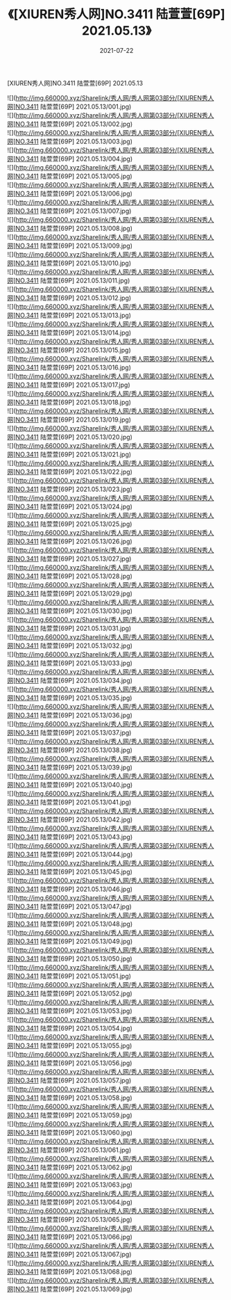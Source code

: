 ﻿---
layout: post
title:  《[XIUREN秀人网]NO.3411 陆萱萱[69P] 2021.05.13》
date:   2021-07-22
img: http://img.660000.xyz/Sharelink/秀人网/秀人网第03部分/[XIUREN秀人网]NO.3411 陆萱萱[69P] 2021.05.13/000.jpg
categories: [美女, 清纯, 唯美]
---

[XIUREN秀人网]NO.3411 陆萱萱[69P] 2021.05.13

  ![](http://img.660000.xyz/Sharelink/秀人网/秀人网第03部分/[XIUREN秀人网]NO.3411 陆萱萱[69P] 2021.05.13/001.jpg) <br> ![](http://img.660000.xyz/Sharelink/秀人网/秀人网第03部分/[XIUREN秀人网]NO.3411 陆萱萱[69P] 2021.05.13/002.jpg) <br> ![](http://img.660000.xyz/Sharelink/秀人网/秀人网第03部分/[XIUREN秀人网]NO.3411 陆萱萱[69P] 2021.05.13/003.jpg) <br> ![](http://img.660000.xyz/Sharelink/秀人网/秀人网第03部分/[XIUREN秀人网]NO.3411 陆萱萱[69P] 2021.05.13/004.jpg) <br> ![](http://img.660000.xyz/Sharelink/秀人网/秀人网第03部分/[XIUREN秀人网]NO.3411 陆萱萱[69P] 2021.05.13/005.jpg) <br> ![](http://img.660000.xyz/Sharelink/秀人网/秀人网第03部分/[XIUREN秀人网]NO.3411 陆萱萱[69P] 2021.05.13/006.jpg) <br> ![](http://img.660000.xyz/Sharelink/秀人网/秀人网第03部分/[XIUREN秀人网]NO.3411 陆萱萱[69P] 2021.05.13/007.jpg) <br> ![](http://img.660000.xyz/Sharelink/秀人网/秀人网第03部分/[XIUREN秀人网]NO.3411 陆萱萱[69P] 2021.05.13/008.jpg) <br> ![](http://img.660000.xyz/Sharelink/秀人网/秀人网第03部分/[XIUREN秀人网]NO.3411 陆萱萱[69P] 2021.05.13/009.jpg) <br> ![](http://img.660000.xyz/Sharelink/秀人网/秀人网第03部分/[XIUREN秀人网]NO.3411 陆萱萱[69P] 2021.05.13/010.jpg) <br> ![](http://img.660000.xyz/Sharelink/秀人网/秀人网第03部分/[XIUREN秀人网]NO.3411 陆萱萱[69P] 2021.05.13/011.jpg) <br> ![](http://img.660000.xyz/Sharelink/秀人网/秀人网第03部分/[XIUREN秀人网]NO.3411 陆萱萱[69P] 2021.05.13/012.jpg) <br> ![](http://img.660000.xyz/Sharelink/秀人网/秀人网第03部分/[XIUREN秀人网]NO.3411 陆萱萱[69P] 2021.05.13/013.jpg) <br> ![](http://img.660000.xyz/Sharelink/秀人网/秀人网第03部分/[XIUREN秀人网]NO.3411 陆萱萱[69P] 2021.05.13/014.jpg) <br> ![](http://img.660000.xyz/Sharelink/秀人网/秀人网第03部分/[XIUREN秀人网]NO.3411 陆萱萱[69P] 2021.05.13/015.jpg) <br> ![](http://img.660000.xyz/Sharelink/秀人网/秀人网第03部分/[XIUREN秀人网]NO.3411 陆萱萱[69P] 2021.05.13/016.jpg) <br> ![](http://img.660000.xyz/Sharelink/秀人网/秀人网第03部分/[XIUREN秀人网]NO.3411 陆萱萱[69P] 2021.05.13/017.jpg) <br> ![](http://img.660000.xyz/Sharelink/秀人网/秀人网第03部分/[XIUREN秀人网]NO.3411 陆萱萱[69P] 2021.05.13/018.jpg) <br> ![](http://img.660000.xyz/Sharelink/秀人网/秀人网第03部分/[XIUREN秀人网]NO.3411 陆萱萱[69P] 2021.05.13/019.jpg) <br> ![](http://img.660000.xyz/Sharelink/秀人网/秀人网第03部分/[XIUREN秀人网]NO.3411 陆萱萱[69P] 2021.05.13/020.jpg) <br> ![](http://img.660000.xyz/Sharelink/秀人网/秀人网第03部分/[XIUREN秀人网]NO.3411 陆萱萱[69P] 2021.05.13/021.jpg) <br> ![](http://img.660000.xyz/Sharelink/秀人网/秀人网第03部分/[XIUREN秀人网]NO.3411 陆萱萱[69P] 2021.05.13/022.jpg) <br> ![](http://img.660000.xyz/Sharelink/秀人网/秀人网第03部分/[XIUREN秀人网]NO.3411 陆萱萱[69P] 2021.05.13/023.jpg) <br> ![](http://img.660000.xyz/Sharelink/秀人网/秀人网第03部分/[XIUREN秀人网]NO.3411 陆萱萱[69P] 2021.05.13/024.jpg) <br> ![](http://img.660000.xyz/Sharelink/秀人网/秀人网第03部分/[XIUREN秀人网]NO.3411 陆萱萱[69P] 2021.05.13/025.jpg) <br> ![](http://img.660000.xyz/Sharelink/秀人网/秀人网第03部分/[XIUREN秀人网]NO.3411 陆萱萱[69P] 2021.05.13/026.jpg) <br> ![](http://img.660000.xyz/Sharelink/秀人网/秀人网第03部分/[XIUREN秀人网]NO.3411 陆萱萱[69P] 2021.05.13/027.jpg) <br> ![](http://img.660000.xyz/Sharelink/秀人网/秀人网第03部分/[XIUREN秀人网]NO.3411 陆萱萱[69P] 2021.05.13/028.jpg) <br> ![](http://img.660000.xyz/Sharelink/秀人网/秀人网第03部分/[XIUREN秀人网]NO.3411 陆萱萱[69P] 2021.05.13/029.jpg) <br> ![](http://img.660000.xyz/Sharelink/秀人网/秀人网第03部分/[XIUREN秀人网]NO.3411 陆萱萱[69P] 2021.05.13/030.jpg) <br> ![](http://img.660000.xyz/Sharelink/秀人网/秀人网第03部分/[XIUREN秀人网]NO.3411 陆萱萱[69P] 2021.05.13/031.jpg) <br> ![](http://img.660000.xyz/Sharelink/秀人网/秀人网第03部分/[XIUREN秀人网]NO.3411 陆萱萱[69P] 2021.05.13/032.jpg) <br> ![](http://img.660000.xyz/Sharelink/秀人网/秀人网第03部分/[XIUREN秀人网]NO.3411 陆萱萱[69P] 2021.05.13/033.jpg) <br> ![](http://img.660000.xyz/Sharelink/秀人网/秀人网第03部分/[XIUREN秀人网]NO.3411 陆萱萱[69P] 2021.05.13/034.jpg) <br> ![](http://img.660000.xyz/Sharelink/秀人网/秀人网第03部分/[XIUREN秀人网]NO.3411 陆萱萱[69P] 2021.05.13/035.jpg) <br> ![](http://img.660000.xyz/Sharelink/秀人网/秀人网第03部分/[XIUREN秀人网]NO.3411 陆萱萱[69P] 2021.05.13/036.jpg) <br> ![](http://img.660000.xyz/Sharelink/秀人网/秀人网第03部分/[XIUREN秀人网]NO.3411 陆萱萱[69P] 2021.05.13/037.jpg) <br> ![](http://img.660000.xyz/Sharelink/秀人网/秀人网第03部分/[XIUREN秀人网]NO.3411 陆萱萱[69P] 2021.05.13/038.jpg) <br> ![](http://img.660000.xyz/Sharelink/秀人网/秀人网第03部分/[XIUREN秀人网]NO.3411 陆萱萱[69P] 2021.05.13/039.jpg) <br> ![](http://img.660000.xyz/Sharelink/秀人网/秀人网第03部分/[XIUREN秀人网]NO.3411 陆萱萱[69P] 2021.05.13/040.jpg) <br> ![](http://img.660000.xyz/Sharelink/秀人网/秀人网第03部分/[XIUREN秀人网]NO.3411 陆萱萱[69P] 2021.05.13/041.jpg) <br> ![](http://img.660000.xyz/Sharelink/秀人网/秀人网第03部分/[XIUREN秀人网]NO.3411 陆萱萱[69P] 2021.05.13/042.jpg) <br> ![](http://img.660000.xyz/Sharelink/秀人网/秀人网第03部分/[XIUREN秀人网]NO.3411 陆萱萱[69P] 2021.05.13/043.jpg) <br> ![](http://img.660000.xyz/Sharelink/秀人网/秀人网第03部分/[XIUREN秀人网]NO.3411 陆萱萱[69P] 2021.05.13/044.jpg) <br> ![](http://img.660000.xyz/Sharelink/秀人网/秀人网第03部分/[XIUREN秀人网]NO.3411 陆萱萱[69P] 2021.05.13/045.jpg) <br> ![](http://img.660000.xyz/Sharelink/秀人网/秀人网第03部分/[XIUREN秀人网]NO.3411 陆萱萱[69P] 2021.05.13/046.jpg) <br> ![](http://img.660000.xyz/Sharelink/秀人网/秀人网第03部分/[XIUREN秀人网]NO.3411 陆萱萱[69P] 2021.05.13/047.jpg) <br> ![](http://img.660000.xyz/Sharelink/秀人网/秀人网第03部分/[XIUREN秀人网]NO.3411 陆萱萱[69P] 2021.05.13/048.jpg) <br> ![](http://img.660000.xyz/Sharelink/秀人网/秀人网第03部分/[XIUREN秀人网]NO.3411 陆萱萱[69P] 2021.05.13/049.jpg) <br> ![](http://img.660000.xyz/Sharelink/秀人网/秀人网第03部分/[XIUREN秀人网]NO.3411 陆萱萱[69P] 2021.05.13/050.jpg) <br> ![](http://img.660000.xyz/Sharelink/秀人网/秀人网第03部分/[XIUREN秀人网]NO.3411 陆萱萱[69P] 2021.05.13/051.jpg) <br> ![](http://img.660000.xyz/Sharelink/秀人网/秀人网第03部分/[XIUREN秀人网]NO.3411 陆萱萱[69P] 2021.05.13/052.jpg) <br> ![](http://img.660000.xyz/Sharelink/秀人网/秀人网第03部分/[XIUREN秀人网]NO.3411 陆萱萱[69P] 2021.05.13/053.jpg) <br> ![](http://img.660000.xyz/Sharelink/秀人网/秀人网第03部分/[XIUREN秀人网]NO.3411 陆萱萱[69P] 2021.05.13/054.jpg) <br> ![](http://img.660000.xyz/Sharelink/秀人网/秀人网第03部分/[XIUREN秀人网]NO.3411 陆萱萱[69P] 2021.05.13/055.jpg) <br> ![](http://img.660000.xyz/Sharelink/秀人网/秀人网第03部分/[XIUREN秀人网]NO.3411 陆萱萱[69P] 2021.05.13/056.jpg) <br> ![](http://img.660000.xyz/Sharelink/秀人网/秀人网第03部分/[XIUREN秀人网]NO.3411 陆萱萱[69P] 2021.05.13/057.jpg) <br> ![](http://img.660000.xyz/Sharelink/秀人网/秀人网第03部分/[XIUREN秀人网]NO.3411 陆萱萱[69P] 2021.05.13/058.jpg) <br> ![](http://img.660000.xyz/Sharelink/秀人网/秀人网第03部分/[XIUREN秀人网]NO.3411 陆萱萱[69P] 2021.05.13/059.jpg) <br> ![](http://img.660000.xyz/Sharelink/秀人网/秀人网第03部分/[XIUREN秀人网]NO.3411 陆萱萱[69P] 2021.05.13/060.jpg) <br> ![](http://img.660000.xyz/Sharelink/秀人网/秀人网第03部分/[XIUREN秀人网]NO.3411 陆萱萱[69P] 2021.05.13/061.jpg) <br> ![](http://img.660000.xyz/Sharelink/秀人网/秀人网第03部分/[XIUREN秀人网]NO.3411 陆萱萱[69P] 2021.05.13/062.jpg) <br> ![](http://img.660000.xyz/Sharelink/秀人网/秀人网第03部分/[XIUREN秀人网]NO.3411 陆萱萱[69P] 2021.05.13/063.jpg) <br> ![](http://img.660000.xyz/Sharelink/秀人网/秀人网第03部分/[XIUREN秀人网]NO.3411 陆萱萱[69P] 2021.05.13/064.jpg) <br> ![](http://img.660000.xyz/Sharelink/秀人网/秀人网第03部分/[XIUREN秀人网]NO.3411 陆萱萱[69P] 2021.05.13/065.jpg) <br> ![](http://img.660000.xyz/Sharelink/秀人网/秀人网第03部分/[XIUREN秀人网]NO.3411 陆萱萱[69P] 2021.05.13/066.jpg) <br> ![](http://img.660000.xyz/Sharelink/秀人网/秀人网第03部分/[XIUREN秀人网]NO.3411 陆萱萱[69P] 2021.05.13/067.jpg) <br> ![](http://img.660000.xyz/Sharelink/秀人网/秀人网第03部分/[XIUREN秀人网]NO.3411 陆萱萱[69P] 2021.05.13/068.jpg) <br> ![](http://img.660000.xyz/Sharelink/秀人网/秀人网第03部分/[XIUREN秀人网]NO.3411 陆萱萱[69P] 2021.05.13/069.jpg) <br>